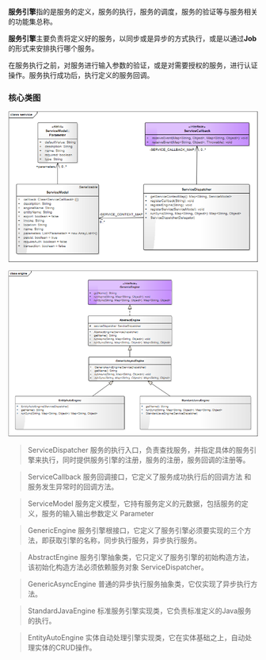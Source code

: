 **服务引擎**指的是服务的定义，服务的执行，服务的调度，服务的验证等与服务相关的功能集总称。

**服务引擎**主要负责将定义好的服务，以同步或是异步的方式执行，或是以通过**Job**的形式来安排执行哪个服务。

在服务执行之前，对服务进行输入参数的验证，或是对需要授权的服务，进行认证操作。服务执行成功后，执行定义的服务回调。

### 核心类图


![service](../section_service/service.png)


![engine](../section_service/engine.png)


>ServiceDispatcher 服务的执行入口，负责查找服务，并指定具体的服务引擎来执行，同时提供服务引擎的注册，服务的注册，服务回调的注册等。

>ServiceCallback 服务回调接口，它定义了服务成功执行后的回调方法 和 服务发生异常时的回调方法。

>ServiceModel 服务定义模型，它持有服务定义的元数据，包括服务的定义，服务的输入输出参数定义 Parameter

>GenericEngine 服务引擎根接口，它定义了服务引擎必须要实现的三个方法，即获取引擎的名称，同步执行服务，异步执行服务。

>AbstractEngine 服务引擎抽象类，它只定义了服务引擎的初始构造方法，该初始化构造方法必须依赖服务对象 ServiceDispatcher。

>GenericAsyncEngine 普通的异步执行服务抽象类，它仅实现了异步执行方法。

>StandardJavaEngine 标准服务引擎实现类，它负责标准定义的Java服务的执行。

>EntityAutoEngine 实体自动处理引擎实现类，它在实体基础之上，自动处理实体的CRUD操作。